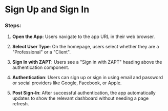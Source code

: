 # Sign Up and Sign In

### Steps:

1. **Open the App**: Users navigate to the app URL in their web browser.

2. **Select User Type**: On the homepage, users select whether they are a "Professional" or a "Client".

3. **Sign In with ZAPT**: Users see a "Sign in with ZAPT" heading above the authentication component.

4. **Authentication**: Users can sign up or sign in using email and password or social providers like Google, Facebook, or Apple.

5. **Post Sign-In**: After successful authentication, the app automatically updates to show the relevant dashboard without needing a page refresh.